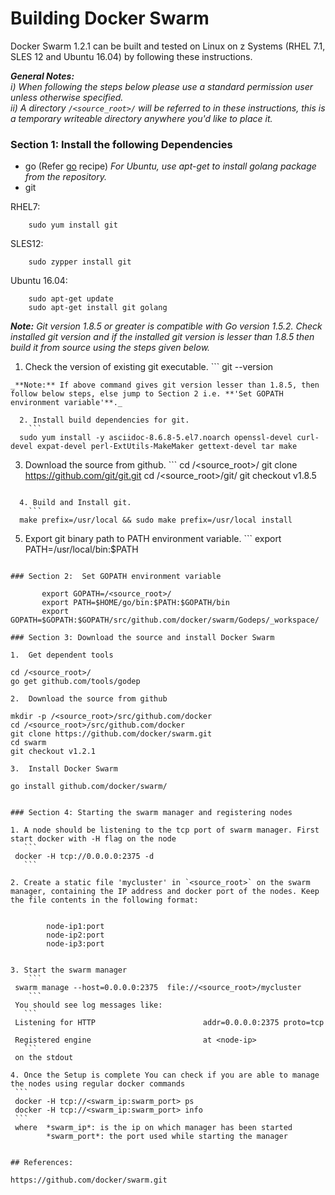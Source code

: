 <!---PACKAGE:Docker Swarm--->
<!---DISTRO:SLES 12:1.2.1--->
<!---DISTRO:RHEL 7.1:1.2.1--->
<!---DISTRO:Ubuntu 16.x:1.2.1--->

# Building Docker Swarm
Docker Swarm 1.2.1 can be built and tested on Linux on z Systems (RHEL 7.1, SLES 12 and Ubuntu 16.04) by following these instructions.

_**General Notes:**_  
_i) When following the steps below please use a standard permission user unless otherwise specified._  
_ii) A directory `/<source_root>/` will be referred to in these instructions, this is a temporary writeable directory anywhere you'd like to place it._   

### Section 1: Install the following Dependencies
* go (Refer [go](https://github.com/linux-on-ibm-z/docs/wiki/Building-Go) recipe)  _For Ubuntu, use apt-get to install golang package from the repository._
* git

RHEL7:
```
    sudo yum install git
```

SLES12:
```
    sudo zypper install git
```

Ubuntu 16.04:
```
    sudo apt-get update
	sudo apt-get install git golang
```

_**Note:**_ 
_Git version 1.8.5 or greater is compatible with Go version 1.5.2. Check installed git version and if the installed git version is lesser than 1.8.5 then build it from source using the steps given below._

  1. Check the version of existing git executable.
    ```
  git --version
```   
_**Note:** If above command gives git version lesser than 1.8.5, then follow below steps, else jump to Section 2 i.e. **'Set GOPATH environment variable'**._  

  2. Install build dependencies for git.
    ```
  sudo yum install -y asciidoc-8.6.8-5.el7.noarch openssl-devel curl-devel expat-devel perl-ExtUtils-MakeMaker gettext-devel tar make
```  

  3. Download the source from github.
    ```
  cd /<source_root>/
  git clone https://github.com/git/git.git
  cd /<source_root>/git/
  git checkout v1.8.5
```

  4. Build and Install git.
    ```
  make prefix=/usr/local && sudo make prefix=/usr/local install 
```

  5. Export git binary path to PATH environment variable.
    ```
  export PATH=/usr/local/bin:$PATH  
```

### Section 2:  Set GOPATH environment variable

       export GOPATH=/<source_root>/
       export PATH=$HOME/go/bin:$PATH:$GOPATH/bin
       export GOPATH=$GOPATH:$GOPATH/src/github.com/docker/swarm/Godeps/_workspace/
    
### Section 3: Download the source and install Docker Swarm

1.  Get dependent tools

   ``` 
    cd /<source_root>/
    go get github.com/tools/godep
   ```
2.  Download the source from github

   ```
    mkdir -p /<source_root>/src/github.com/docker
    cd /<source_root>/src/github.com/docker
    git clone https://github.com/docker/swarm.git
    cd swarm 
    git checkout v1.2.1
   ```
3.  Install Docker Swarm

   ```
    go install github.com/docker/swarm/
   ```

### Section 4: Starting the swarm manager and registering nodes
 
 1. A node should be listening to the tcp port of swarm manager. First start docker with -H flag on the node
      ```
    docker -H tcp://0.0.0.0:2375 -d  
      ```
	
 2. Create a static file 'mycluster' in `<source_root>` on the swarm manager, containing the IP address and docker port of the nodes. Keep the file contents in the following format:

	
           node-ip1:port
           node-ip2:port
           node-ip3:port
        
   
 3. Start the swarm manager
       ```
    swarm manage --host=0.0.0.0:2375  file://<source_root>/mycluster
       ```	
    You should see log messages like:
      ```
    Listening for HTTP                        addr=0.0.0.0:2375 proto=tcp

    Registered engine	                      at <node-ip>
      ```
	on the stdout
	
 4. Once the Setup is complete You can check if you are able to manage the nodes using regular docker commands
	```
	docker -H tcp://<swarm_ip:swarm_port> ps
	docker -H tcp://<swarm_ip:swarm_port> info
	```
	where  *swarm_ip*: is the ip on which manager has been started
		   *swarm_port*: the port used while starting the manager


## References:

https://github.com/docker/swarm.git

                                                                                                                                        